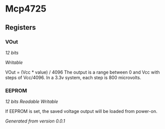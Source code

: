 # Mcp4725

## Registers


### VOut
*12 bits*

*Writable*

VOut = (Vcc * value) / 4096
The output is a range between 0 and Vcc with
steps of Vcc/4096.
In a 3.3v system, each step is 800 microvolts.



### EEPROM
*12 bits*
*Readable*
*Writable*

If EEPROM is set, the saved voltage output will
be loaded from power-on.



_Generated from version 0.0.1_
